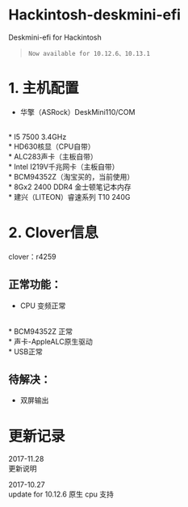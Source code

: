 # Hackintosh-deskmini-efi
Deskmini-efi for Hackintosh
> `Now available for 10.12.6、10.13.1`

# 1. 主机配置
* 华擎（ASRock）DeskMini110/COM
</br>
* I5 7500 3.4GHz
</br>
* HD630核显（CPU自带）
</br>
* ALC283声卡（主板自带）
</br>
* Intel I219V千兆网卡（主板自带）
</br>
* BCM94352Z（淘宝买的，当前使用）
</br>
* 8Gx2 2400 DDR4 金士顿笔记本内存
</br>
* 建兴（LITEON）睿速系列 T10 240G

# 2. Clover信息
clover：r4259
## 正常功能：
* CPU 变频正常
</br>
* BCM94352Z 正常
</br>
* 声卡-AppleALC原生驱动
</br>
* USB正常

## 待解决：
* 双屏输出

# 更新记录
2017-11.28
</br>
更新说明

2017-10.27
</br>
update for 10.12.6
原生 cpu 支持